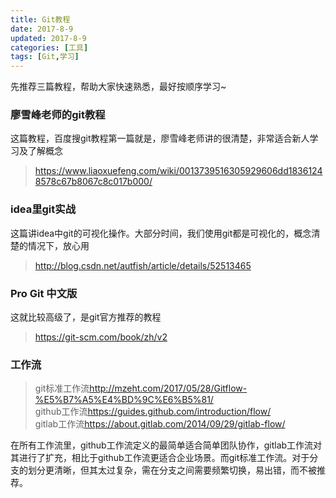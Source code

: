```yaml
---
title: Git教程
date: 2017-8-9
updated: 2017-8-9
categories: [工具]
tags: [Git,学习]
---
```

先推荐三篇教程，帮助大家快速熟悉，最好按顺序学习~  

### 廖雪峰老师的git教程
这篇教程，百度搜git教程第一篇就是，廖雪峰老师讲的很清楚，非常适合新人学习及了解概念   
> <https://www.liaoxuefeng.com/wiki/0013739516305929606dd18361248578c67b8067c8c017b000/>

### idea里git实战
这篇讲idea中git的可视化操作。大部分时间，我们使用git都是可视化的，概念清楚的情况下，放心用   
> <http://blog.csdn.net/autfish/article/details/52513465>

<!-- more -->

### Pro Git 中文版
这就比较高级了，是git官方推荐的教程
> <https://git-scm.com/book/zh/v2>

### 工作流
> git标准工作流<http://mzeht.com/2017/05/28/Gitflow-%E5%B7%A5%E4%BD%9C%E6%B5%81/>  
github工作流<https://guides.github.com/introduction/flow/>  
gitlab工作流<https://about.gitlab.com/2014/09/29/gitlab-flow/>  

在所有工作流里，github工作流定义的最简单适合简单团队协作，gitlab工作流对其进行了扩充，相比于github工作流更适合企业场景。而git标准工作流。对于分支的划分更清晰，但其太过复杂，需在分支之间需要频繁切换，易出错，而不被推荐。


